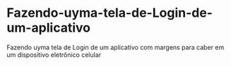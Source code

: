 # Fazendo-uyma-tela-de-Login-de-um-aplicativo
Fazendo uyma tela de Login de um aplicativo com margens para caber em um dispositivo eletrônico celular
